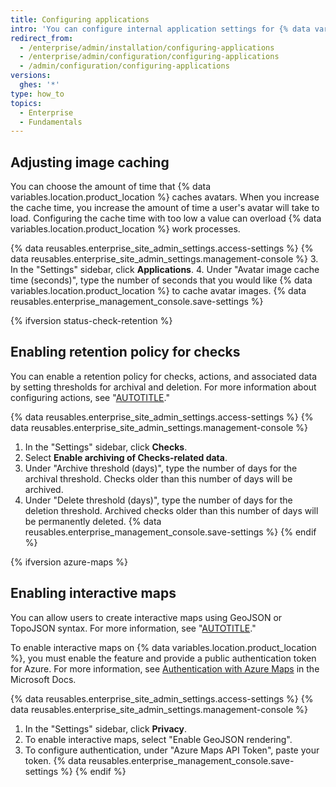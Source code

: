 ```yaml
---
title: Configuring applications
intro: 'You can configure internal application settings for {% data variables.location.product_location %}.'
redirect_from:
  - /enterprise/admin/installation/configuring-applications
  - /enterprise/admin/configuration/configuring-applications
  - /admin/configuration/configuring-applications
versions:
  ghes: '*'
type: how_to
topics:
  - Enterprise
  - Fundamentals
---
```

## Adjusting image caching

You can choose the amount of time that {% data variables.location.product_location %} caches avatars. When you increase the cache time, you increase the amount of time a user's avatar will take to load. Configuring the cache time with too low a value can overload {% data variables.location.product_location %} work processes.

{% data reusables.enterprise_site_admin_settings.access-settings %}
{% data reusables.enterprise_site_admin_settings.management-console %}
3. In the "Settings" sidebar, click **Applications**.
4. Under "Avatar image cache time (seconds)", type the number of seconds that you would like {% data variables.location.product_location %} to cache avatar images.
{% data reusables.enterprise_management_console.save-settings %}

{% ifversion status-check-retention %}
## Enabling retention policy for checks
You can enable a retention policy for checks, actions, and associated data by setting thresholds for archival and deletion. For more information about configuring actions, see "[AUTOTITLE](/admin/github-actions/getting-started-with-github-actions-for-your-enterprise/about-github-actions-for-enterprises)."

{% data reusables.enterprise_site_admin_settings.access-settings %}
{% data reusables.enterprise_site_admin_settings.management-console %}
1. In the "Settings" sidebar, click **Checks**.
2. Select **Enable archiving of Checks-related data**.
3. Under "Archive threshold (days)", type the number of days for the archival threshold. Checks older than this number of days will be archived.
4. Under "Delete threshold (days)", type the number of days for the deletion threshold. Archived checks older than this number of days will be permanently deleted.
{% data reusables.enterprise_management_console.save-settings %}
{% endif %}

{% ifversion azure-maps %}
## Enabling interactive maps

You can allow users to create interactive maps using GeoJSON or TopoJSON syntax. For more information, see "[AUTOTITLE](/get-started/writing-on-github/working-with-advanced-formatting/creating-diagrams#creating-geojson-and-topojson-maps)."

To enable interactive maps on {% data variables.location.product_location %}, you must enable the feature and provide a public authentication token for Azure. For more information, see [Authentication with Azure Maps](https://learn.microsoft.com/en-us/azure/azure-maps/azure-maps-authentication) in the Microsoft Docs.

{% data reusables.enterprise_site_admin_settings.access-settings %}
{% data reusables.enterprise_site_admin_settings.management-console %}
1. In the "Settings" sidebar, click **Privacy**.
1. To enable interactive maps, select "Enable GeoJSON rendering".
1. To configure authentication, under "Azure Maps API Token", paste your token.
{% data reusables.enterprise_management_console.save-settings %}
{% endif %}
